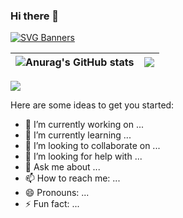 ### Hi there 👋


[![SVG Banners](https://svg-banners.vercel.app/api?type=origin&text1=Hello🤠&text2=💖%20Open%20Source&width=800&height=400)](https://github.com/Akshay090/svg-banners)


![Anurag's GitHub stats](https://github-readme-stats.vercel.app/api?username=zzulibiubiu&theme=radical&show_icons=true)|![](https://github-readme-stats.vercel.app/api/top-langs/?username=zzulibiubiu&layout=compact&theme=radical&langs_count=10)|
|-|-|

![](https://activity-graph.herokuapp.com/graph?username=zzulibiubiu&theme=redical)

Here are some ideas to get you started:

- 🔭 I’m currently working on ...
- 🌱 I’m currently learning ...
- 👯 I’m looking to collaborate on ...
- 🤔 I’m looking for help with ...
- 💬 Ask me about ...
- 📫 How to reach me: ...
- 😄 Pronouns: ...
- ⚡ Fun fact: ...
